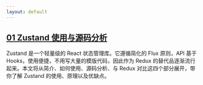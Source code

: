 ```yaml
---
layout: default
---
```


## [01 Zustand 使用与源码分析](./_posts/zustand.html)

Zustand 是一个轻量级的 React 状态管理库。它遵循简化的 Flux 原则，API 基于 Hooks，使用便捷，不用写大量的模版代码，因此作为 Redux 的替代品逐渐流行起来。本文将从简介、如何使用、源码分析、与 Redux 对比这四个部分展开，带你了解 Zustand 的使用、原理以及优缺点。
